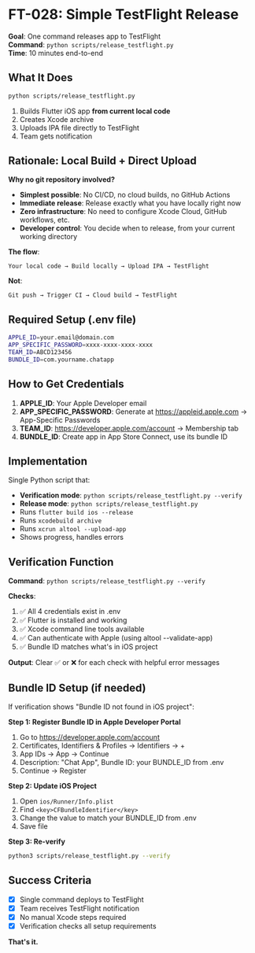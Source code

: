 # FT-028: Simple TestFlight Release

**Goal**: One command releases app to TestFlight  
**Command**: `python scripts/release_testflight.py`  
**Time**: 10 minutes end-to-end  

## What It Does

```bash
python scripts/release_testflight.py
```

1. Builds Flutter iOS app **from current local code**
2. Creates Xcode archive  
3. Uploads IPA file directly to TestFlight
4. Team gets notification

## Rationale: Local Build + Direct Upload

**Why no git repository involved?**
- **Simplest possible**: No CI/CD, no cloud builds, no GitHub Actions
- **Immediate release**: Release exactly what you have locally right now
- **Zero infrastructure**: No need to configure Xcode Cloud, GitHub workflows, etc.
- **Developer control**: You decide when to release, from your current working directory

**The flow**: 
```
Your local code → Build locally → Upload IPA → TestFlight
```

**Not**:
```
Git push → Trigger CI → Cloud build → TestFlight
```

## Required Setup (.env file)

```bash
APPLE_ID=your.email@domain.com
APP_SPECIFIC_PASSWORD=xxxx-xxxx-xxxx-xxxx  
TEAM_ID=ABCD123456
BUNDLE_ID=com.yourname.chatapp
```

## How to Get Credentials

1. **APPLE_ID**: Your Apple Developer email
2. **APP_SPECIFIC_PASSWORD**: Generate at https://appleid.apple.com → App-Specific Passwords
3. **TEAM_ID**: https://developer.apple.com/account → Membership tab
4. **BUNDLE_ID**: Create app in App Store Connect, use its bundle ID

## Implementation

Single Python script that:
- **Verification mode**: `python scripts/release_testflight.py --verify`
- **Release mode**: `python scripts/release_testflight.py`
- Runs `flutter build ios --release`
- Runs `xcodebuild archive`  
- Runs `xcrun altool --upload-app`
- Shows progress, handles errors

## Verification Function

**Command**: `python scripts/release_testflight.py --verify`

**Checks**:
1. ✅ All 4 credentials exist in .env
2. ✅ Flutter is installed and working
3. ✅ Xcode command line tools available
4. ✅ Can authenticate with Apple (using altool --validate-app)
5. ✅ Bundle ID matches what's in iOS project

**Output**: Clear ✅ or ❌ for each check with helpful error messages

## Bundle ID Setup (if needed)

If verification shows "Bundle ID not found in iOS project":

**Step 1: Register Bundle ID in Apple Developer Portal**
1. Go to https://developer.apple.com/account
2. Certificates, Identifiers & Profiles → Identifiers → +
3. App IDs → App → Continue
4. Description: "Chat App", Bundle ID: your BUNDLE_ID from .env
5. Continue → Register

**Step 2: Update iOS Project**
1. Open `ios/Runner/Info.plist`
2. Find `<key>CFBundleIdentifier</key>`
3. Change the value to match your BUNDLE_ID from .env
4. Save file

**Step 3: Re-verify**
```bash
python3 scripts/release_testflight.py --verify
```

## Success Criteria

- [x] Single command deploys to TestFlight
- [x] Team receives TestFlight notification
- [x] No manual Xcode steps required
- [x] Verification checks all setup requirements

**That's it.**
